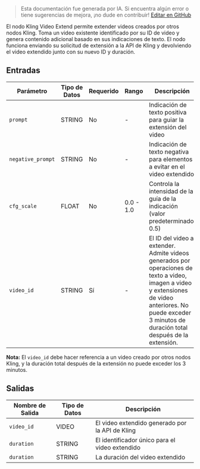 > Esta documentación fue generada por IA. Si encuentra algún error o tiene sugerencias de mejora, ¡no dude en contribuir! [Editar en GitHub](https://github.com/Comfy-Org/embedded-docs/blob/main/comfyui_embedded_docs/docs/KlingVideoExtendNode/es.md)

El nodo Kling Video Extend permite extender videos creados por otros nodos Kling. Toma un video existente identificado por su ID de video y genera contenido adicional basado en sus indicaciones de texto. El nodo funciona enviando su solicitud de extensión a la API de Kling y devolviendo el video extendido junto con su nuevo ID y duración.

## Entradas

| Parámetro | Tipo de Datos | Requerido | Rango | Descripción |
|-----------|-----------|----------|-------|-------------|
| `prompt` | STRING | No | - | Indicación de texto positiva para guiar la extensión del video |
| `negative_prompt` | STRING | No | - | Indicación de texto negativa para elementos a evitar en el video extendido |
| `cfg_scale` | FLOAT | No | 0.0 - 1.0 | Controla la intensidad de la guía de la indicación (valor predeterminado: 0.5) |
| `video_id` | STRING | Sí | - | El ID del video a extender. Admite videos generados por operaciones de texto a video, imagen a video y extensiones de video anteriores. No puede exceder 3 minutos de duración total después de la extensión. |

**Nota:** El `video_id` debe hacer referencia a un video creado por otros nodos Kling, y la duración total después de la extensión no puede exceder los 3 minutos.

## Salidas

| Nombre de Salida | Tipo de Datos | Descripción |
|-------------|-----------|-------------|
| `video_id` | VIDEO | El video extendido generado por la API de Kling |
| `duration` | STRING | El identificador único para el video extendido |
| `duration` | STRING | La duración del video extendido |
